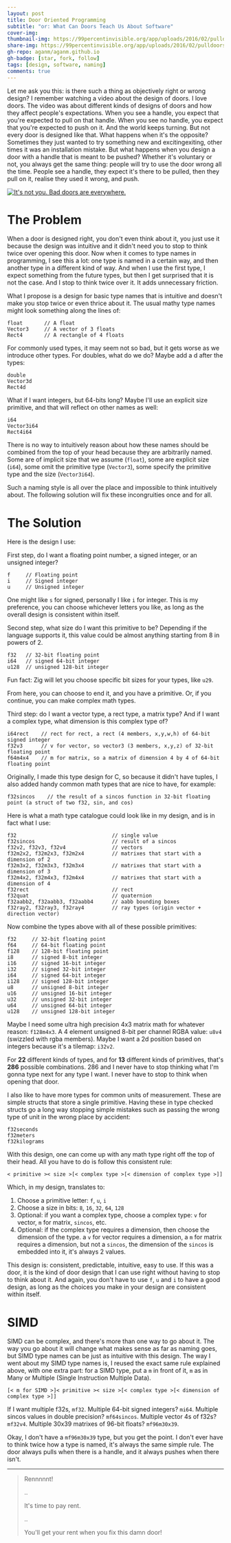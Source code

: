 ```yaml
---
layout: post
title: Door Oriented Programming
subtitle: "or: What Can Doors Teach Us About Software"
cover-img:
thumbnail-img: https://99percentinvisible.org/app/uploads/2016/02/pulldoors.jpg
share-img: https://99percentinvisible.org/app/uploads/2016/02/pulldoors.jpg
gh-repo: aganm/aganm.github.io
gh-badge: [star, fork, follow]
tags: [design, software, naming]
comments: true
---
```


Let me ask you this: is there such a thing as objectively right or wrong design?
I remember watching a video about the design of doors. I love doors. The video
was about different kinds of designs of doors and how they affect people's
expectations. When you see a handle, you expect that you're expected to pull
on that handle.  When you see no handle, you expect that you're expected to
push on it. And the world keeps turning. But not every door is designed like
that.  What happens when it's the opposite? Sometimes they just wanted to try
something new and excitingexiting, other times it was an installation mistake. But what
happens when you design a door with a handle that is meant to be pushed?
Whether it's voluntary or not, you always get the same thing:
people will try to use the door wrong all the time. People see a handle, they
expect it's there to be pulled, then they pull on it, realise they used it
wrong, and push.

[![It's not you. Bad doors are everywhere.](https://99percentinvisible.org/app/uploads/2016/02/pulldoors.jpg)](https://youtu.be/yY96hTb8WgI "It's not you. Bad doors are everywhere.")

# The Problem

When a door is designed right, you don't even think about it, you just use it
because the design was intuitive and it didn't need you to stop to think twice
over opening this door. Now when it comes to type names in programming, I see
this a lot: one type is named in a certain way, and then another type in a
different kind of way. And when I use the first type, I expect something
from the future types, but then I get surprised that it is not the case.
And I stop to think twice over it. It adds unnecessary friction.

What I propose is a design for basic type names that is intuitive and doesn't
make you stop twice or even thrice about it. The usual mathy type names might
look something along the lines of:

~~~
float       // A float
Vector3     // A vector of 3 floats
Rect4       // A rectangle of 4 floats
~~~

For commonly used types, it may seem not so bad, but it gets worse as we introduce
other types. For doubles, what do we do? Maybe add a d after the types:

~~~
double
Vector3d
Rect4d
~~~

What if I want integers, but 64-bits long? Maybe I'll use an explicit size primitive,
and that will reflect on other names as well:

~~~
i64
Vector3i64
Rect4i64
~~~

There is no way to intuitively reason about how these names should be combined
from the top of your head because they are arbitrarily named. Some are of
implicit size that we assume (`float`), some are explicit size (`i64`), some
omit the primitive type  (`Vector3`), some specify the primitive type and the
size (`Vector3i64`).

Such a naming style is all over the place and impossible to think intuitively
about. The following solution will fix these incongruities once and for all.

# The Solution

Here is the design I use:

First step, do I want a floating point number, a signed integer, or an unsigned integer?

~~~
f     // Floating point
i     // Signed integer
u     // Unsigned integer
~~~

One might like `s` for signed, personally I like `i` for integer. This
is my preference, you can choose whichever letters you like, as long as
the overall design is consistent within itself.

Second step, what size do I want this primitive to be? Depending if the language
supports it, this value could be almost anything starting from 8 in powers of 2.

~~~
f32   // 32-bit floating point
i64   // signed 64-bit integer
u128  // unsigned 128-bit integer
~~~

Fun fact: Zig will let you choose specific bit sizes for your types, like `u29`.

From here, you can choose to end it, and you have a primitive.
Or, if you continue, you can make complex math types.

Third step: do I want a vector type, a rect type, a matrix type?
And if I want a complex type, what dimension is this complex type of?

~~~
i64rect    // rect for rect, a rect (4 members, x,y,w,h) of 64-bit signed integer
f32v3      // v for vector, so vector3 (3 members, x,y,z) of 32-bit floating point
f64m4x4    // m for matrix, so a matrix of dimension 4 by 4 of 64-bit floating point
~~~

Originally, I made this type design for C, so because it didn't have tuples, I also
added handy common math types that are nice to have, for example:

~~~
f32sincos    // the result of a sincos function in 32-bit floating point (a struct of two f32, sin, and cos)
~~~

Here is what a math type catalogue could look like in my design, and is in fact
what I use:

~~~
f32                               // single value
f32sincos                         // result of a sincos
f32v2, f32v3, f32v4               // vectors
f32m2x2, f32m2x3, f32m2x4         // matrixes that start with a dimension of 2
f32m3x2, f32m3x3, f32m3x4         // matrixes that start with a dimension of 3
f32m4x2, f32m4x3, f32m4x4         // matrixes that start with a dimension of 4
f32rect                           // rect
f32quat                           // quaternion
f32aabb2, f32aabb3, f32aabb4      // aabb bounding boxes
f32ray2, f32ray3, f32ray4         // ray types (origin vector + direction vector)
~~~

Now combine the types above with all of these possible primitives:

~~~
f32     // 32-bit floating point
f64     // 64-bit floating point
f128    // 128-bit floating point
i8      // signed 8-bit integer
i16     // signed 16-bit integer
i32     // signed 32-bit integer
i64     // signed 64-bit integer
i128    // signed 128-bit integer
u8      // unsigned 8-bit integer
u16     // unsigned 16-bit integer
u32     // unsigned 32-bit integer
u64     // unsigned 64-bit integer
u128    // unsigned 128-bit integer
~~~

Maybe I need some ultra high precision 4x3 matrix math for whatever reason: `f128m4x3`.
A 4 element unsigned 8-bit per channel RGBA value: `u8v4` (swizzled with rgba members).
Maybe I want a 2d position based on integers because it's a tilemap: `i32v2`.

For **22** different kinds of types, and for **13** different kinds of primitives, that's **286** possible combinations.
286 and I never have to stop thinking what I'm gonna type next for any type I
want. I never have to stop to think when opening that door.

I also like to have more types for common units of measurement. These are
simple structs that store a single primitive. Having these in type checked structs go
a long way stopping simple mistakes such as passing the wrong type of unit in the
wrong place by accident:

~~~
f32seconds
f32meters
f32kilograms
~~~

With this design, one can come up with any math type right off the top of their
head. All you have to do is follow this consistent rule:

    < primitive >< size >[< complex type >[< dimension of complex type >]]
 
Which, in my design, translates to:

1. Choose a primitive letter: `f`, `u`, `i`
2. Choose a size in bits: `8`, `16`, `32`, `64`, `128`
3. Optional: if you want a complex type, choose a complex type: `v` for vector, `m` for matrix, `sincos`, etc.
4. Optional: if the complex type requires a dimension, then choose the dimension of the type.
             a `v` for vector requires a dimension, a `m` for matrix requires a dimension,
             but not a `sincos`, the dimension of the `sincos` is embedded into it, it's always 2 values.

This design is: consistent, predictable, intuitive, easy to use. If this was a
door, it is the kind of door design that I can use right without having to stop
to think about it. And again, you don't have to use `f`, `u` and `i` to have a good design,
as long as the choices you make in your design are consistent within itself.

# SIMD

SIMD can be complex, and there's more than one way to go about it.
The way you go about it will change what makes sense as far as naming goes,
but SIMD type names can be just as intuitive with this design.
The way I went about my SIMD type names is, I reused the exact same rule
explained above, with one extra part: for a SIMD type, put a `m` in front of
it, `m` as in Many or Multiple (Single Instruction Multiple Data).

    [< m for SIMD >]< primitive >< size >[< complex type >[< dimension of complex type >]]

If I want multiple f32s, `mf32`.
Multiple 64-bit signed integers? `mi64`.
Multiple sincos values in double precision? `mf64sincos`.
Multiple vector 4s of f32s? `mf32v4`.
Multiple 30x39 matrixes of 96-bit floats? `mf96m30x39`.

Okay, I don't have a `mf96m30x39` type, but you get the point.
I don't ever have to think twice how a type is named, it's always the same simple
rule. The door always pulls when there is a handle, and it always pushes when
there isn't.


---

>    
> 
> Rennnnnt!
> 
> 
> ..
> 
> 
> It's time to pay rent.
> 
> 
> ..
> 
> 
> You'll get your rent when you fix this damn door!
> 
>
